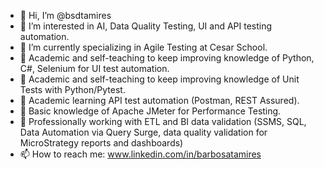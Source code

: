 - 👋 Hi, I’m @bsdtamires
- 👀 I’m interested in AI, Data Quality Testing, UI and API testing automation.
- 🌱 I’m currently specializing in Agile Testing at Cesar School.
- 🌱 Academic and self-teaching to keep improving knowledge of Python, C#, Selenium for UI test automation.
- 🌱 Academic and self-teaching to keep improving knowledge of Unit Tests with Python/Pytest.
- 🌱 Academic learning API test automation (Postman, REST Assured).
- 🌱 Basic knowledge of Apache JMeter for Performance Testing.
- 🤖 Professionally working with ETL and BI data validation (SSMS, SQL, Data Automation via Query Surge, data quality validation for MicroStrategy reports and dashboards)
- 📫 How to reach me: www.linkedin.com/in/barbosatamires

<!---
bsdtamires/bsdtamires is a ✨ special ✨ repository because its `README.md` (this file) appears on your GitHub profile.
You can click the Preview link to take a look at your changes.
--->
